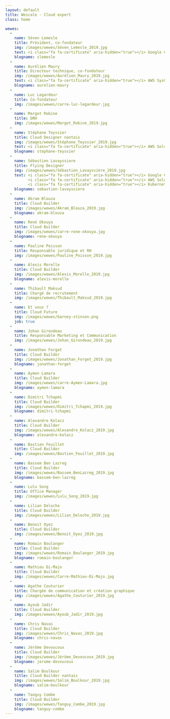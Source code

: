 ```yaml
---
layout: default
title: Wescale - Cloud expert
class: home

wewes:
  -
    name: Séven Lemesle
    title: Président, co-fondateur
    img: /images/wewes/Séven_Lemesle_2019.jpg
    text: <i class="fa fa-certificate" aria-hidden="true"></i> Google Cloud Platform Architect
    blogname: slemesle
  -
    name: Aurélien Maury
    title: Directeur technique, co-fondateur
    img: /images/wewes/Aurélien_Maury_2019.jpg
    text: <i class="fa fa-certificate" aria-hidden="true"></i> AWS SysOps Administrator
    blogname: aurelien-maury
  -
    name: Luc Legardeur
    title: Co-fondateur
    img: /images/wewes/carre-luc-legardeur.jpg
  -
    name: Margot Robine
    title: DRH
    img: /images/wewes/Margot_Robine_2019.jpg
  -
    name: Stéphane Teyssier
    title: Cloud Designer nantais
    img: /images/wewes/Stéphane_Teyssier_2019.jpg
    text: <i class="fa fa-certificate" aria-hidden="true"></i> AWS Solution Architect Pro
    blogname: stephane-teyssier
  -
    name: Sébastien Lavayssiere
    title: Flying Designer
    img: /images/wewes/Sébastien_Lavayssière_2019.jpg
    text: <i class="fa fa-certificate" aria-hidden="true"></i> Google Cloud Platform Architect<br>
          <i class="fa fa-certificate" aria-hidden="true"></i> AWS Solution Architect<br>
          <i class="fa fa-certificate" aria-hidden="true"></i> Kubernetes Administrator
    blogname: sebastien-lavayssiere
  -
    name: Akram Blouza
    title: Cloud Builder
    img: /images/wewes/Akram_Blouza_2019.jpg
    blogname: akram-blouza
  -
    name: René Okouya
    title: Cloud Builder
    img: /images/wewes/carre-rene-okouya.jpg
    blogname: rene-okouya
  -
    name: Pauline Poisson
    title: Responsable juridique et RH
    img: /images/wewes/Pauline_Poisson_2019.jpg
  -
    name: Alexis Morelle
    title: Cloud Builder
    img: /images/wewes/Alexis_Morelle_2019.jpg
    blogname: alexis-morelle
  -
    name: Thibault Maksud
    title: Chargé de recrutement
    img: /images/wewes/Thibault_Maksud_2019.jpg
  -
    name: Et vous ?
    title: Cloud Future
    img: /images/wewes/barney-stinson.png
    job: true
  -
    name: Johan Girondeau
    title: Responsable Marketing et Communication
    img: /images/wewes/Johan_Girondeau_2019.jpg
  -
    name: Jonathan Forget
    title: Cloud Builder
    img: /images/wewes/Jonathan_Forget_2019.jpg
    blogname: jonathan-forget
  -
    name: Aymen Lamara
    title: Cloud Builder
    img: /images/wewes/carre-Aymen-Lamara.jpg
    blogname: aymen-lamara
  -
    name: Dimitri Tchapmi
    title: Cloud Builder
    img: /images/wewes/Dimitri_Tchapmi_2019.jpg
    blogname: dimitri-tchapmi
  -
    name: Alexandre Kolacz
    title: Cloud Builder
    img: /images/wewes/Alexandre_Kolacz_2019.jpg
    blogname: alexandre-kolacz  
  -
    name: Bastien Feuillet
    title: Cloud Builder
    img: /images/wewes/Bastien_Feuillet_2019.jpg
  -
    name: Bassem Ben Lazreg
    title: Cloud Builder
    img: /images/wewes/Bassem_BenLazreg_2019.jpg
    blogname: bassem-ben-lazreg
  -
    name: Lulu Song
    title: Office Manager
    img: /images/wewes/Lulu_Song_2019.jpg
  -
    name: Lilian Deloche
    title: Cloud Builder
    img: /images/wewes/Lilian_Deloche_2019.jpg
  -
    name: Benoit Oyez
    title: Cloud Builder
    img: /images/wewes/Benoit_Oyez_2019.jpg   
  -
    name: Romain Boulanger
    title: Cloud Builder
    img: /images/wewes/Romain_Boulanger_2019.jpg
    blogname: romain-boulanger
  -
    name: Mathieu Di-Majo
    title: Cloud Builder
    img: /images/wewes/Carre-Mathieu-Di-Majo.jpg
  -
    name: Agathe Couturier
    title: Chargée de communication et création graphique
    img: /images/wewes/Agathe_Couturier_2019.jpg
  -
    name: Ayoub Jadir
    title: Cloud Builder
    img: /images/wewes/Ayoub_Jadir_2019.jpg
  -
    name: Chris Navas
    title: Cloud Builder
    img: /images/wewes/Chris_Navas_2019.jpg
    blogname: chris-navas
  -
    name: Jérôme Devoucoux
    title: Cloud Builder
    img: /images/wewes/Jérôme_Devoucoux_2019.jpg
    blogname: jerome-devoucoux
  -
    name: Salim Boulkour
    title: Cloud Builder nantais
    img: /images/wewes/Salim_Boulkour_2019.jpg
    blogname: salim-boulkour
  -
    name: Tanguy Combe
    title: Cloud Builder
    img: /images/wewes/Tanguy_Combe_2019.jpg
    blogname: tanguy-combe
---
```

